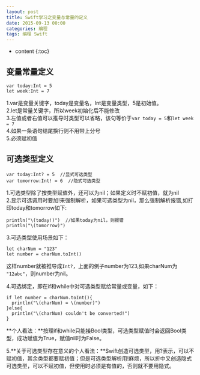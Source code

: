 ```yaml
---
layout: post
title: Swift学习之变量与常量的定义
date: 2015-09-13 00:00
categories: 编程
tags: 编程 Swift
---
```


* content
{:toc}

## 变量常量定义  

	var today:Int = 5  
	let week:Int = 7  

1.var是变量关键字，today是变量名，Int是变量类型，5是初始值。  
2.let是常量关键字，所以week初始化后不能修改  
3.左值或者右值可以推导时类型可以省略，该句等价于`var today = 5`和`let week = 7`  
4.如果一条语句结尾换行则不用带上分号  
5.必须赋初值  


## 可选类型定义  

	var today:Int? = 5  //显式可选类型  
	var tomorrow:Int! = 6  //隐式可选类型

1.可选类型除了按类型赋值外，还可以为nil；如果定义时不赋初值，就为nil  
2.显示可选调用时要加!来强制解析，如果可选类型为nil，那么强制解析报错,如打印today和tomorrow如下:  

	println("\(today!)")  //如果today为nil，则报错  
	println("\(tomorrow)")  

3.可选类型使用场景如下：  
	
	let charNum = "123"  
	let number = charNum.toInt()  

这样number就被推导成`Int?`，上面的例子number为123,如果charNum为 `"12abc"`，则number为nil。

4.可选绑定，即在if和while中对可选类型赋给常量或变量，如下：  
	
	if let number = charNum.toInt(){
	  println("\(charNum) = \(number)")
	}else{
	  println("\(charNum) couldn't be converted!")
	}

**个人看法：**按理if和while只能接Bool类型，可选类型赋值时会返回Bool类型，成功赋值为True，赋值nil时为False。  

5.**关于可选类型存在意义的个人看法：**Swift创造可选类型，用?表示，可以不赋初值，其余类型都要赋初值；但是可选类型解析用!麻烦，所以折中又创造隐式可选类型，可以不赋初值，但使用时必须是有值的，否则就不要用隐式。  



